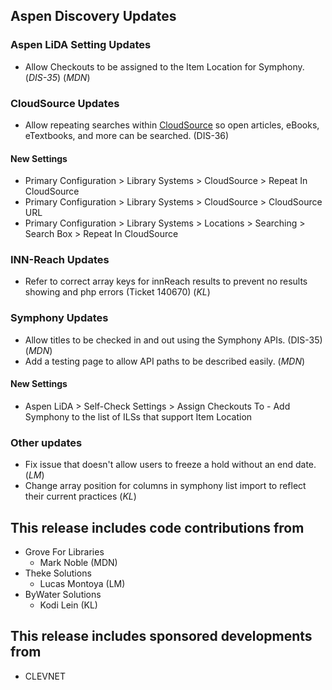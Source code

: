 ## Aspen Discovery Updates
### Aspen LiDA Setting Updates
- Allow Checkouts to be assigned to the Item Location for Symphony. (*DIS-35*) (*MDN*)

### CloudSource Updates
- Allow repeating searches within [CloudSource](https://cloudsource.net) so open articles, eBooks, eTextbooks, and more can be searched. (DIS-36)

<div markdown="1" class="settings">

#### New Settings
- Primary Configuration > Library Systems > CloudSource > Repeat In CloudSource
- Primary Configuration > Library Systems > CloudSource > CloudSource URL
- Primary Configuration > Library Systems > Locations > Searching > Search Box > Repeat In CloudSource
</div>

### INN-Reach Updates
- Refer to correct array keys for innReach results to prevent no results showing and php errors (Ticket 140670) (*KL*)

### Symphony Updates
- Allow titles to be checked in and out using the Symphony APIs. (DIS-35) (*MDN*)
- Add a testing page to allow API paths to be described easily. (*MDN*)

<div markdown="1" class="settings">

#### New Settings
- Aspen LiDA > Self-Check Settings > Assign Checkouts To - Add Symphony to the list of ILSs that support Item Location

</div>

### Other updates
- Fix issue that doesn't allow users to freeze a hold without an end date. (*LM*)
- Change array position for columns in symphony list import to reflect their current practices (*KL*)

## This release includes code contributions from
- Grove For Libraries
  - Mark Noble (MDN)
- Theke Solutions
  - Lucas Montoya (LM)
- ByWater Solutions
  - Kodi Lein (KL)

## This release includes sponsored developments from
- CLEVNET

